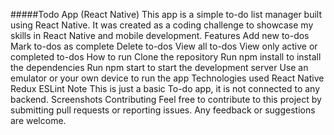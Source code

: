 #####Todo App (React Native)
This app is a simple to-do list manager built using React Native. It was created as a coding challenge to showcase my skills in React Native and mobile development.
Features
Add new to-dos
Mark to-dos as complete
Delete to-dos
View all to-dos
View only active or completed to-dos
How to run
Clone the repository
Run npm install to install the dependencies
Run npm start to start the development server
Use an emulator or your own device to run the app
Technologies used
React Native
Redux
ESLint
Note
This is just a basic To-do app, it is not connected to any backend.
Screenshots
Contributing
Feel free to contribute to this project by submitting pull requests or reporting issues. Any feedback or suggestions are welcome.
